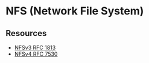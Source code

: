 # NFS (Network File System)

## Resources

- [NFSv3 RFC 1813](./v3/__tests__/rfc1813.txt)
- [NFSv4 RFC 7530](./v4/__tests__/rfc7530.txt)
